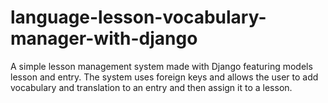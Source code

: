 # language-lesson-vocabulary-manager-with-django
A simple lesson management system made with Django featuring models lesson and entry. The system uses foreign keys and allows the user to add vocabulary and translation to an entry and then assign it to a lesson.
